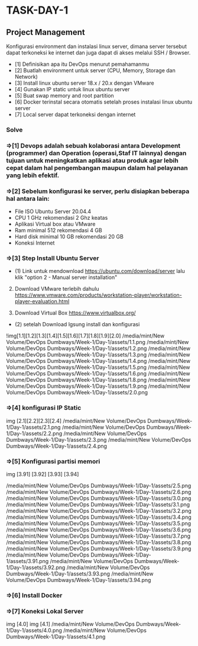 # TASK-DAY-1


## Project Management

Konfigurasi environment dan instalasi linux server, dimana server tersebut dapat terkoneksi ke internet dan juga dapat di akses melalui SSH / Browser.



- [1] Definisikan apa itu DevOps menurut pemahamanmu
- [2] Buatlah environment untuk server (CPU, Memory, Storage dan Network)
- [3] Install linux ubuntu server 18.x / 20.x dengan VMware
- [4] Gunakan IP static untuk linux ubuntu server
- [5] Buat swap memory and root partition
- [6] Docker terinstal secara otomatis setelah proses instalasi linux ubuntu server
- [7] Local server dapat terkoneksi dengan internet

### Solve ###


### =>[1]  Devops adalah sebuah kolaborasi antara Development (programmer) dan Operation (operasi,Staf IT lainnya) dengan tujuan untuk meningkatkan aplikasi atau produk agar lebih cepat dalam hal pengembangan maupun dalam hal pelayanan yang lebih efektif.

### =>[2] Sebelum konfigurasi ke server, perlu disiapkan beberapa hal antara lain:
- File ISO Ubuntu Server 20.04.4
- CPU 1 GHz rekomendasi 2 Ghz keatas
- Aplikasi Virtual box atau VMware
- Ram minimal 512 rekomendasi 4 GB
- Hard disk minimal 10 GB rekomendasi 20 GB
- Koneksi Internet

### =>[3] Step Install Ubuntu Server

- (1) Link untuk mendownload https://ubuntu.com/download/server lalu klik "option 2 - Manual server installation"

2. Download VMware terlebih dahulu https://www.vmware.com/products/workstation-player/workstation-player-evaluation.html 

3. Download Virtual Box
https://www.virtualbox.org/

- (2) setelah Download lgsung install dan konfigurasi

!img[1.1][1.2][1.3][1.4][1.5][1.6][1.7][1.8][1.9][2.0]
/media/mint/New Volume/DevOps Dumbways/Week-1/Day-1/assets/1.1.png
/media/mint/New Volume/DevOps Dumbways/Week-1/Day-1/assets/1.2.png
/media/mint/New Volume/DevOps Dumbways/Week-1/Day-1/assets/1.3.png
/media/mint/New Volume/DevOps Dumbways/Week-1/Day-1/assets/1.4.png
/media/mint/New Volume/DevOps Dumbways/Week-1/Day-1/assets/1.5.png
/media/mint/New Volume/DevOps Dumbways/Week-1/Day-1/assets/1.6.png
/media/mint/New Volume/DevOps Dumbways/Week-1/Day-1/assets/1.8.png
/media/mint/New Volume/DevOps Dumbways/Week-1/Day-1/assets/1.9.png
/media/mint/New Volume/DevOps Dumbways/Week-1/Day-1/assets/2.0.png


### =>[4] konfigurasi IP Static

img [2.1][2.2][2.3][2.4]
/media/mint/New Volume/DevOps Dumbways/Week-1/Day-1/assets/2.1.png
/media/mint/New Volume/DevOps Dumbways/Week-1/Day-1/assets/2.2.png
/media/mint/New Volume/DevOps Dumbways/Week-1/Day-1/assets/2.3.png
/media/mint/New Volume/DevOps Dumbways/Week-1/Day-1/assets/2.4.png

### =>[5] Konfigurasi partisi memori

img [3.91] [3.92] [3.93] [3.94]

/media/mint/New Volume/DevOps Dumbways/Week-1/Day-1/assets/2.5.png
/media/mint/New Volume/DevOps Dumbways/Week-1/Day-1/assets/2.6.png
/media/mint/New Volume/DevOps Dumbways/Week-1/Day-1/assets/3.0.png
/media/mint/New Volume/DevOps Dumbways/Week-1/Day-1/assets/3.1.png
/media/mint/New Volume/DevOps Dumbways/Week-1/Day-1/assets/3.2.png
/media/mint/New Volume/DevOps Dumbways/Week-1/Day-1/assets/3.4.png
/media/mint/New Volume/DevOps Dumbways/Week-1/Day-1/assets/3.5.png
/media/mint/New Volume/DevOps Dumbways/Week-1/Day-1/assets/3.6.png
/media/mint/New Volume/DevOps Dumbways/Week-1/Day-1/assets/3.7.png
/media/mint/New Volume/DevOps Dumbways/Week-1/Day-1/assets/3.8.png
/media/mint/New Volume/DevOps Dumbways/Week-1/Day-1/assets/3.9.png
/media/mint/New Volume/DevOps Dumbways/Week-1/Day-1/assets/3.91.png
/media/mint/New Volume/DevOps Dumbways/Week-1/Day-1/assets/3.92.png
/media/mint/New Volume/DevOps Dumbways/Week-1/Day-1/assets/3.93.png
/media/mint/New Volume/DevOps Dumbways/Week-1/Day-1/assets/3.94.png

### =>[6] Install Docker



### =>[7] Koneksi Lokal Server 

img [4.0] img [4.1] 
/media/mint/New Volume/DevOps Dumbways/Week-1/Day-1/assets/4.0.png
/media/mint/New Volume/DevOps Dumbways/Week-1/Day-1/assets/4.1.png